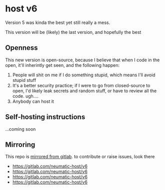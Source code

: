 # host v6

Version 5 was kinda the best yet still really a mess.

This version will be (likely) the last version, and hopefully the best

## Openness

This new version is open-source, because I believe that when I code in the open, it'll inherintly get seen, and the following happen:

1. People will shit on me if I do something stupid, which means I'll avoid stupid stuff
2. It's a better security practice; if I were to go from closed-source to open, I'd likely leak secrets and random stuff, or have to review all the code. ugh....
3. Anybody can host it

## Self-hosting instructions

...coming soon


## Mirroring

This repo is [mirrored from gitlab](https://gitlab.com/neumatic-host/v6). to contribute or raise issues, look there

* https://gitlab.com/neumatic-host/v6
* https://gitlab.com/neumatic-host/v6
* https://gitlab.com/neumatic-host/v6
* https://gitlab.com/neumatic-host/v6
